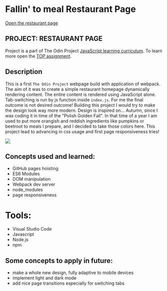 # Fallin' to meal Restaurant Page
[Open the restaurant page](https://wblachut.github.io/RestaurantPage_TheOdinProject/)
##
## PROJECT: RESTAURANT PAGE

Project is a part of The Odin Project [JavaScript learning curriculum](https://www.theodinproject.com/courses/javascript). To learn more open the [TOP assignment](https://www.theodinproject.com/courses/javascript/lessons/restaurant-page).

## Description

This is a first `The Odin Project` webpage build with application of webpack. The aim of it was to create a simple restaurant homepage dynamically rendering content. The entire content is rendered using JavaScript alone. Tab-switching is run by js function inside `index.js`. For me the final outcome is not desired outcome! Building this project I would try to make the design look way more modern. Design is inspired on... Autumn, since I was coding it in time of the "Polish Golden Fall". In that time of a year I am used to put more orangish and reddish ingredients like pumpkins or beetroot to meals I prepare, and I decided to take those colors here. This project lead to advancing in css usage and first page responsiveness tries!

![](files/rest.gif)

## Concepts used and learned:

* GitHub pages hoisting
* ES6 Modules
* DOM manipulation
* Webpack dev server
* node_modules
* page responsiveness


# Tools:

* Visual Studio Code
* Javascript
* Node.js
* npm


## Some concepts to apply in future:

* make a whole new design, fully adaptive to mobile devices
* implement light and dark mode
* add nice page transitions especially for switching tabs
